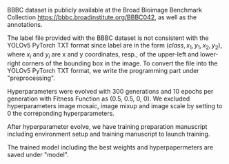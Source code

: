 BBBC dataset is publicly available at the  Broad Bioimage Benchmark Collection https://bbbc.broadinstitute.org/BBBC042, as well as the annotations.

The label file provided with the BBBC dataset is not consistent with the YOLOv5 PyTorch TXT format since label are in the form 
$(class, x_1, y_1, x_2, y_2)$, where $x_{i}$ and $y_{i}$ are x and y coordinates, resp., of the upper-left and lower-right corners of the bounding box 
in the image. To convert the file into the YOLOv5 PyTorch TXT format, we write the programming part under "preprocessing".

Hyperparameters were evolved with 300 generations and 10 epochs per generation with Fitness Function as (0.5, 0.5, 0, 0). We excluded hyperparameters image mosaic, image mixup and image scale by setting to 0 the correponding hyperparameters.

After hyperparameter evolve, we have training preparation manuscript including environment setup and training manuscript to launch training.

The trained model including the best weights and hyperpapermeters are saved under "model".
